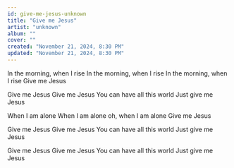 ```yaml
---
id: give-me-jesus-unknown
title: "Give me Jesus"
artist: "unknown"
album: ""
cover: ""
created: "November 21, 2024, 8:30 PM"
updated: "November 21, 2024, 8:30 PM"
---
```


In the morning, when I rise
In the morning, when I rise
In the morning, when I rise
Give me Jesus

Give me Jesus
Give me Jesus
You can have all this world
Just give me Jesus

When I am alone
When I am alone
oh, when I am alone
Give me Jesus

Give me Jesus
Give me Jesus
You can have all this world
Just give me Jesus

Give me Jesus
Give me Jesus
You can have all this world
Just give me Jesus

